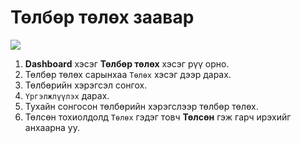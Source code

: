 # Төлбөр төлөх заавар

![](<../img/Dashboard төлбөр төлөх.gif>)

1. **Dashboard** хэсэг **Төлбөр төлөх** хэсэг рүү орно.
2. Төлбөр төлөх сарынхаа `Төлөх` хэсэг дээр дарах.
3. Төлбөрийн хэрэгсэл сонгох.
4. `Үргэлжлүүлэх` дарах.
5. Тухайн сонгосон төлбөрийн хэрэгслээр төлбөр төлөх.
6. Төлсөн тохиолдолд `Төлөх` гэдэг товч **Төлсөн** гэж гарч ирэхийг анхаарна уу.
